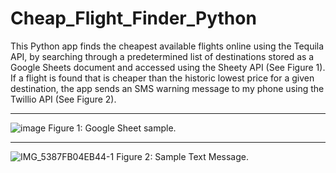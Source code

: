 # Cheap_Flight_Finder_Python


This Python app finds the cheapest available flights online using the Tequila API, by searching through a predetermined list of destinations stored as a Google Sheets document and accessed using the Sheety API (See Figure 1).  If a flight is found that is cheaper than the historic lowest price for a given destination, the app sends an SMS warning message to my phone using the Twillio API (See Figure 2).

***

![image](https://user-images.githubusercontent.com/76194492/183331367-d112e853-7d4d-4e4f-a4b0-7c25d462a84d.png)
Figure 1: Google Sheet sample.

***

![IMG_5387FB04EB44-1](https://user-images.githubusercontent.com/76194492/183343141-3dae83f3-4762-4a49-81de-0b4c36176d0a.jpeg)
Figure 2: Sample Text Message.

